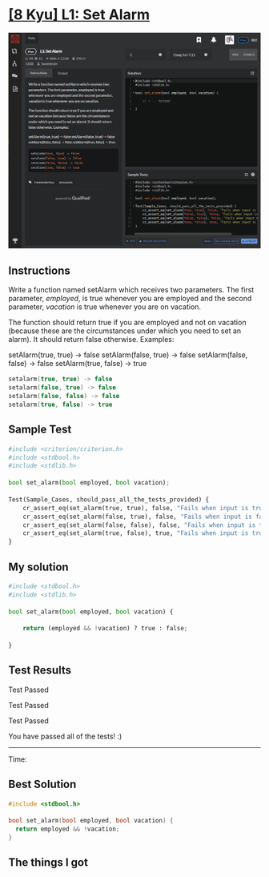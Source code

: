 # [[8 Kyu] L1: Set Alarm](https://www.codewars.com/kata/568dcc3c7f12767a62000038/train/c)

![image](./Problem.png)


## Instructions

Write a function named setAlarm which receives two parameters. The first parameter, *employed*, is true whenever you are employed and the second parameter, *vacation* is true whenever you are on vacation.

The function should return true if you are employed and not on vacation (because these are the circumstances under which you need to set an alarm). It should return false otherwise. Examples:

setAlarm(true, true) -> false setAlarm(false, true) -> false setAlarm(false, false) -> false setAlarm(true, false) -> true

```c
setalarm(true, true) -> false
setalarm(false, true) -> false
setalarm(false, false) -> false
setalarm(true, false) -> true
```



## Sample Test

```python
#include <criterion/criterion.h>
#include <stdbool.h>
#include <stdlib.h>

bool set_alarm(bool employed, bool vacation);

Test(Sample_Cases, should_pass_all_the_tests_provided) {
    cr_assert_eq(set_alarm(true, true), false, "Fails when input is true, true");
    cr_assert_eq(set_alarm(false, true), false, "Fails when input is false, true");
    cr_assert_eq(set_alarm(false, false), false, "Fails when input is false, false");
    cr_assert_eq(set_alarm(true, false), true, "Fails when input is true, false");
}
```



## My solution

```python
#include <stdbool.h>
#include <stdlib.h>

bool set_alarm(bool employed, bool vacation) {

    return (employed && !vacation) ? true : false;

}
```



## Test Results

Test Passed

Test Passed

Test Passed

You have passed all of the tests! :)

---------

Time: 



## Best Solution

```c
#include <stdbool.h>

bool set_alarm(bool employed, bool vacation) {
  return employed && !vacation;
}
```



## The things I got

